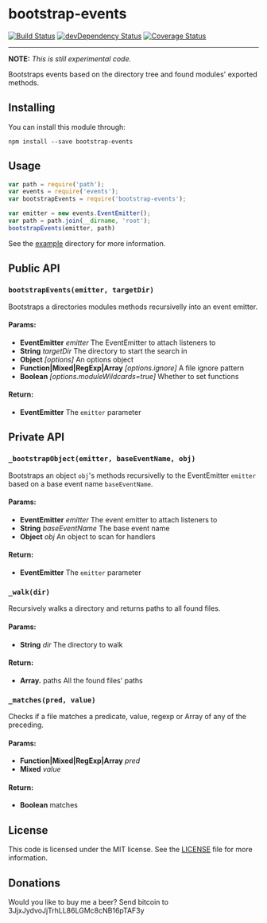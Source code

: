 bootstrap-events
================
[![Build Status](https://travis-ci.org/yamadapc/node-bootstrap-events.svg?branch=master)](https://travis-ci.org/yamadapc/node-bootstrap-events)
[![devDependency Status](https://david-dm.org/yamadapc/node-bootstrap-events/dev-status.svg)](https://david-dm.org/yamadapc/node-bootstrap-events#info=devDependencies)
[![Coverage Status](https://coveralls.io/repos/yamadapc/node-bootstrap-events/badge.png)](https://coveralls.io/r/yamadapc/node-bootstrap-events)

- - -

__NOTE:__ _This is still experimental code._

Bootstraps events based on the directory tree and found modules' exported
methods.

## Installing
You can install this module through:
```
npm install --save bootstrap-events
```

## Usage
```javascript
var path = require('path');
var events = require('events');
var bootstrapEvents = require('bootstrap-events');

var emitter = new events.EventEmitter();
var path = path.join(__dirname, 'root');
bootstrapEvents(emitter, path)
```

See the [example](example) directory for more information.

## Public API

### `bootstrapEvents(emitter, targetDir)`

Bootstraps a directories modules methods recursivelly into an event emitter.

#### Params:

* **EventEmitter** *emitter* The EventEmitter to attach listeners to
* **String** *targetDir* The directory to start the search in
* **Object** *[options]* An options object
* **Function|Mixed|RegExp|Array** *[options.ignore]* A file ignore pattern
* **Boolean** *[options.moduleWildcards=true]* Whether to set functions

#### Return:

* **EventEmitter** The `emitter` parameter

## Private API

### `_bootstrapObject(emitter, baseEventName, obj)`

Bootstraps an object `obj`'s methods recursivelly to the EventEmitter
`emitter` based on a base event name `baseEventName`.

#### Params:

* **EventEmitter** *emitter* The event emitter to attach listeners to
* **String** *baseEventName* The base event name
* **Object** *obj* An object to scan for handlers

#### Return:

* **EventEmitter** The `emitter` parameter

### `_walk(dir)`

Recursively walks a directory and returns paths to all found files.

#### Params:

* **String** *dir* The directory to walk

#### Return:

* **Array.<String>** paths All the found files' paths

### `_matches(pred, value)`

Checks if a file matches a predicate, value, regexp or Array of any of the
preceding.

#### Params:

* **Function|Mixed|RegExp|Array** *pred*
* **Mixed** *value*

#### Return:

* **Boolean** matches

## License

This code is licensed under the MIT license. See the [LICENSE](LICENSE) file for
more information.

## Donations
Would you like to buy me a beer? Send bitcoin to 3JjxJydvoJjTrhLL86LGMc8cNB16pTAF3y
